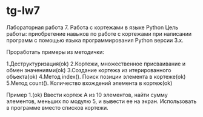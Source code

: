 # tg-lw7
Лабораторная работа 7. Работа с
кортежами в языке Python
Цель работы: приобретение навыков по работе с кортежами при написании программ с
помощью языка программирования Python версии 3.x.

Проработать примеры из методички:

1.Деструктуризация(ok)
2.Кортежи, множественное присваивание и обмен значениями(ok)
3.Создание кортежа из итерированного объекта(ok)
4.Метод index(). Поиск позиции элемента в кортеже(ok)
5.Метод count(). Количество вхождений элемента в кортеж(ok)

Пример 1.(ok) Ввести кортеж А из 10 элементов, найти сумму элементов, меньших по модулю 5,
и вывести ее на экран. Использовать в программе вместо списков кортежи.